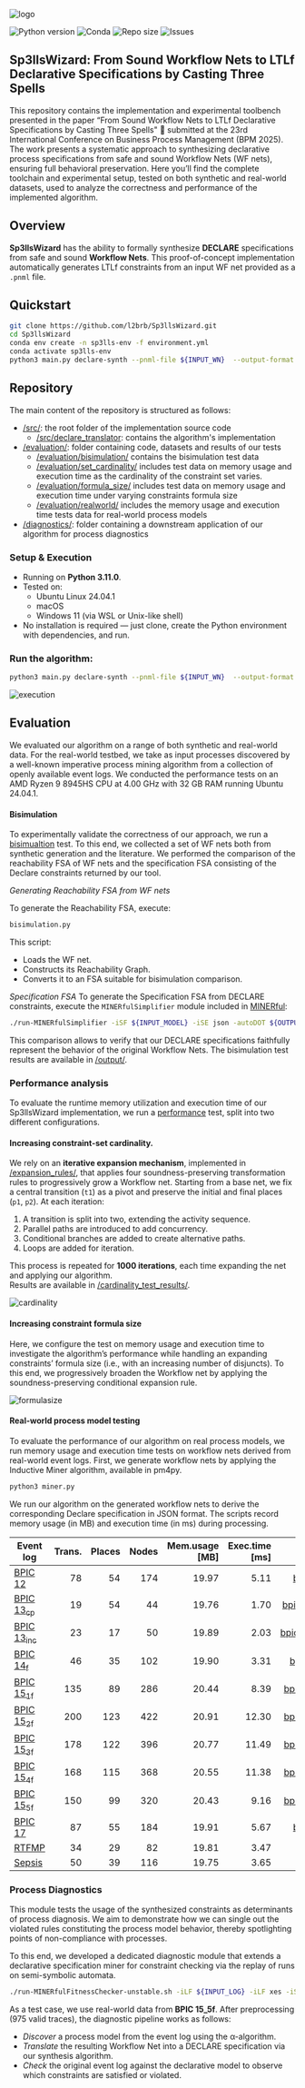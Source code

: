 ![logo](logo.png)

![Python version](https://img.shields.io/badge/python-3.11-blue?logo=python&logoColor=white)
![Conda](https://img.shields.io/badge/environment-conda-green?logo=anaconda)
![Repo size](https://img.shields.io/github/repo-size/l2brb/Sp3llsWizard)
![Issues](https://img.shields.io/github/issues/l2brb/Sp3llsWizard?color=red)




## Sp3llsWizard: From Sound Workflow Nets to LTLf Declarative Specifications by Casting Three Spells

This repository contains the implementation and experimental toolbench presented in the paper “From Sound Workflow Nets to LTLf Declarative Specifications by Casting Three Spells" 🧙 submitted at the 23rd International Conference on Business Process Management (BPM 2025). The work presents a systematic approach to synthesizing declarative process specifications from safe and sound Workflow Nets (WF nets), ensuring full behavioral preservation. Here you’ll find the complete toolchain and experimental setup, tested on both synthetic and real-world datasets, used to analyze the correctness and performance of the implemented algorithm.

## Overview
**Sp3llsWizard** has the ability to formally synthesize **DECLARE** specifications from safe and sound **Workflow Nets**. This proof-of-concept implementation automatically generates LTLf constraints from an input WF net provided as a `.pnml` file.

## Quickstart

```bash
git clone https://github.com/l2brb/Sp3llsWizard.git
cd Sp3llsWizard
conda env create -n sp3lls-env -f environment.yml
conda activate sp3lls-env
python3 main.py declare-synth --pnml-file ${INPUT_WN}  --output-format json --output-path ${OUTPUT_PATH}
```

## Repository

The main content of the repository is structured as follows:
-  [/src/](https://github.com/l2brb/Sp3llsWizard/tree/main/src): the root folder of the implementation source code
    -  [/src/declare_translator](https://github.com/l2brb/Sp3llsWizard/tree/main/src/declare_translator): contains the algorithm's implementation
-  [/evaluation/](https://github.com/l2brb/Sp3llsWizard/tree/main/evaluation): folder containing code, datasets and results of our tests
    - [/evaluation/bisimulation/](https://github.com/l2brb/Sp3llsWizard/tree/main/evaluation/bisimulation) contains the bisimulation test data 
    - [/evaluation/set_cardinality/](https://github.com/l2brb/Sp3llsWizard/tree/main/evaluation/performance/set_cardinality) includes test data on memory usage and execution time as the cardinality of the constraint set varies.
    - [/evaluation/formula_size/](https://github.com/l2brb/Sp3llsWizard/tree/main/evaluation/performance/formula_size) includes test data on memory usage and execution time under varying constraints formula size
    - [/evaluation/realworld/](https://github.com/l2brb/Sp3llsWizard/tree/main/evaluation/realworld) includes the memory usage and execution time tests data for real-world process models
-  [/diagnostics/](https://github.com/l2brb/Sp3llsWizard/tree/main/evaluation/conformance): folder containing a downstream application of our algorithm for process diagnostics

### Setup & Execution

- Running on **Python 3.11.0**.
- Tested on:
  - Ubuntu Linux 24.04.1
  - macOS
  - Windows 11 (via WSL or Unix-like shell)
- No installation is required — just clone, create the Python environment with dependencies, and run.

### Run the algorithm:

```bash
python3 main.py declare-synth --pnml-file ${INPUT_WN}  --output-format json --output-path ${OUTPUT_PATH}
```
![execution](execution.png)


## Evaluation
We evaluated our algorithm on a range of both synthetic and real-world data. For the real-world testbed, we take as input processes discovered by a well-known imperative process mining algorithm from a collection of openly available event logs. We conducted the performance tests on an AMD Ryzen 9 8945HS CPU at 4.00 GHz with 32 GB RAM running Ubuntu 24.04.1. 


#### Bisimulation

To experimentally validate the correctness of our approach, we run a [bisimualtion](https://github.com/l2brb/Sp3llsWizard/tree/main/evaluation/bisimulation) test. To this end, we collected a set of WF nets both from synthetic generation and the literature. We performed the comparison of the reachability FSA of WF nets and the specification FSA consisting of the Declare constraints returned by our tool.

*Generating Reachability FSA from WF nets*

To generate the Reachability FSA, execute:
```bash
bisimulation.py
```
This script:

- Loads the WF net.
- Constructs its Reachability Graph.
- Converts it to an FSA suitable for bisimulation comparison.

*Specification FSA*
To generate the Specification FSA from DECLARE constraints, execute the `MINERfulSimplifier` module included in [MINERful](https://github.com/cdc08x/MINERful/):

```bash
./run-MINERfulSimplifier -iSF ${INPUT_MODEL} -iSE json -autoDOT ${OUTPUT_PATH} 
```
This comparison allows to verify that our DECLARE specifications faithfully represent the behavior of the original Workflow Nets. The bisimulation test results are available in [/output/](https://github.com/l2brb/Sp3llsWizard/tree/main/evaluation/bisimulation).

### Performance analysis

To evaluate the runtime memory utilization and execution time of our Sp3llsWizard implementation, we run a [performance](https://github.com/l2brb/Sp3llsWizard/tree/main/evaluation/d_contraints) test, split into two different configurations.


#### Increasing constraint-set cardinality.
We rely on an **iterative expansion mechanism**, implemented in [/expansion_rules/](https://github.com/l2brb/Sp3llsWizard\evaluation\performance\n_constraints\rules), that applies four soundness-preserving transformation rules to progressively grow a Workflow net. Starting from a base net, we fix a central transition (`t1`) as a pivot and preserve the initial and final places (`p1`, `p2`). At each iteration:

1. A transition is split into two, extending the activity sequence.
2. Parallel paths are introduced to add concurrency.
3. Conditional branches are added to create alternative paths.
4. Loops are added for iteration.

This process is repeated for **1000 iterations**, each time expanding the net and applying our algorithm.  
Results are available in [/cardinality_test_results/](https://github.com/l2brb/Sp3llsWizard/tree/main/evaluation/performance/set_cardinality).

![cardinality](cardinality.png)


#### Increasing constraint formula size

Here, we configure the test on memory usage and execution time to investigate the algorithm’s performance while handling an expanding constraints’ formula size (i.e., with an increasing number of disjuncts). To this end, we progressively broaden the Workflow net by applying the soundness-preserving conditional expansion rule. 

![formulasize](formulasize.png)


#### Real-world process model testing 

To evaluate the performance of our algorithm on real process models, we run memory usage and execution time tests on workflow nets derived from real-world event logs. First, we generate workflow nets by applying the Inductive Miner algorithm, available in pm4py.

```bash
python3 miner.py
```

We run our algorithm on the generated workflow nets to derive the corresponding Declare specification in JSON format. The scripts record memory usage (in MB) and execution time (in ms) during processing.

| **Event log** | **Trans.** | **Places** | **Nodes** | **Mem.usage [MB]** | **Exec.time [ms]** | **Model** |
|---------------|-----------:|-----------:|----------:|-------------------:|-------------------:|------------:|
| [BPIC 12](https://doi.org/10.4121/UUID:3926DB30-F712-4394-AEBC-75976070E91F) | 78 | 54 | 174 | 19.97 | 5.11 | [bpic12.pnml](https://github.com/l2brb/Sp3llsWizard/blob/main/evaluation/performance/realworld/models/bpic12.pnml) |
| [BPIC 13<sub>cp</sub>](https://doi.org/10.4121/UUID:C2C3B154-AB26-4B31-A0E8-8F2350DDAC11) | 19 | 54 | 44 | 19.76 | 1.70 | [bpic13cp.pnml](https://github.com/l2brb/Sp3llsWizard/blob/main/evaluation/performance/realworld/models/bpic13cp.pnml) |
| [BPIC 13<sub>inc</sub>](https://doi.org/10.4121/UUID:500573E6-ACCC-4B0C-9576-AA5468B10CEE) | 23 | 17 | 50 | 19.89 | 2.03 | [bpic13inc.pnml](https://github.com/l2brb/Sp3llsWizard/blob/main/evaluation/performance/realworld/models/bpic13inc.pnml) |
| [BPIC 14<sub>f</sub>](https://doi.org/10.4121/UUID:3CFA2260-F5C5-44BE-AFE1-B70D35288D6D) | 46 | 35 | 102 | 19.90 | 3.31 | [bpic14f.pnml](https://github.com/l2brb/Sp3llsWizard/blob/main/evaluation/performance/realworld/models/bpic14f.pnml) |
| [BPIC 15<sub>1f</sub>](https://doi.org/10.4121/UUID:A0ADDFDA-2044-4541-A450-FDCC9FE16D17) | 135 | 89 | 286 | 20.44 | 8.39 | [bpic151f.pnml](https://github.com/l2brb/Sp3llsWizard/blob/main/evaluation/performance/realworld/models/bpic151f.pnml) |
| [BPIC 15<sub>2f</sub>](https://doi.org/10.4121/UUID:63A8435A-077D-4ECE-97CD-2C76D394D99C) | 200 | 123 | 422 | 20.91 | 12.30 | [bpic152f.pnml](https://github.com/l2brb/Sp3llsWizard/blob/main/evaluation/performance/realworld/models/bpic152f.pnml) |
| [BPIC 15<sub>3f</sub>](https://doi.org/uuid:ed445cdd-27d5-4d77-a1f7-59fe7360cfbe) | 178 | 122 | 396 | 20.77 | 11.49 | [bpic153f.pnml](https://github.com/l2brb/Sp3llsWizard/blob/main/evaluation/performance/realworld/models/bpic153f.pnml) |
| [BPIC 15<sub>4f</sub>](https://doi.org/uuid:679b11cf-47cd-459e-a6de-9ca614e25985) | 168 | 115 | 368 | 20.55 | 11.38 | [bpic154f.pnml](https://github.com/l2brb/Sp3llsWizard/blob/main/evaluation/performance/realworld/models/bpic154f.pnml) |
| [BPIC 15<sub>5f</sub>](https://doi.org/uuid:b32c6fe5-f212-4286-9774-58dd53511cf8) | 150 | 99 | 320 | 20.43 | 9.16 | [bpic155f.pnml](https://github.com/l2brb/Sp3llsWizard/blob/main/evaluation/performance/realworld/models/bpic155f.pnml) |
| [BPIC 17](https://doi.org/10.4121/UUID:5F3067DF-F10B-45DA-B98B-86AE4C7A310B) | 87 | 55 | 184 | 19.91 | 5.67 | [bpic17.pnml](https://github.com/l2brb/Sp3llsWizard/blob/main/evaluation/performance/realworld/models/bpic17.pnml) |
| [RTFMP](https://doi.org/10.4121/UUID:270FD440-1057-4FB9-89A9-B699B47990F5) | 34 | 29 | 82 | 19.81 | 3.47 | [rtfmp.pnml](https://github.com/l2brb/Sp3llsWizard/blob/main/evaluation/performance/realworld/models/rtfmp.pnml) |
| [Sepsis](https://doi.org/10.4121/UUID:915D2BFB-7E84-49AD-A286-DC35F063A460) | 50 | 39 | 116 | 19.75 | 3.65 | [sepsis.pnml](https://github.com/l2brb/Sp3llsWizard/blob/main/evaluation/performance/realworld/models/sepsis.pnml) |


### Process Diagnostics

This module tests the usage of the synthesized constraints as determinants of process diagnosis. We aim to demonstrate how we can single out the violated rules constituting the process model behavior, thereby spotlighting points of non-compliance with processes.

To this end, we developed a dedicated diagnostic module that extends a declarative specification miner for constraint checking via the replay of runs on semi-symbolic automata.

```bash
./run-MINERfulFitnessChecker-unstable.sh -iLF ${INPUT_LOG} -iLF xes -iSF ${INPUT_SPECIFICATION} -iSE json -oCSV ${OUTPUT_PATH}
```
As a test case, we use real-world data from **BPIC 15\_5f**. After preprocessing (975 valid traces), the diagnostic pipeline works as follows:

- *Discover* a process model from the event log using the α-algorithm.
- *Translate* the resulting Workflow Net into a DECLARE specification via our synthesis algorithm.
- *Check* the original event log against the declarative model to observe which constraints are satisfied or violated.










